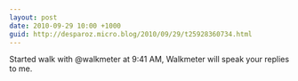 ```yaml
---
layout: post
date: 2010-09-29 10:00 +1000
guid: http://desparoz.micro.blog/2010/09/29/t25928360734.html
---
```

Started walk with @walkmeter at 9:41 AM, Walkmeter will speak your replies to me.

